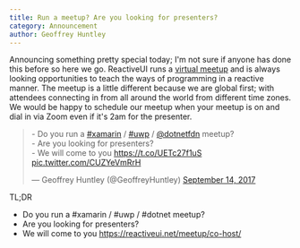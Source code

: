 ```yaml
---
title: Run a meetup? Are you looking for presenters?
category: Announcement
author: Geoffrey Huntley
---
```


Announcing something pretty special today; I'm not sure if anyone has done this before so here we go. ReactiveUI runs a <a href="https://reactiveui.net/meetup">virtual meetup</a> and is always looking opportunities to teach the ways of programming in a reactive manner. The meetup is a little different because we are global first; with attendees connecting in from all around the world from different time zones. We would be happy to schedule our meetup when your meetup is on and dial in via Zoom even if it's 2am for the presenter.

<blockquote class="twitter-tweet" data-lang="en"><p lang="en" dir="ltr">- Do you run a <a href="https://twitter.com/hashtag/xamarin?src=hash">#xamarin</a> / <a href="https://twitter.com/hashtag/uwp?src=hash">#uwp</a> / <a href="https://twitter.com/dotnetfdn">@dotnetfdn</a> meetup?<br>- Are you looking for presenters? <br>- We will come to you <a href="https://t.co/UETc27f1uS">https://t.co/UETc27f1uS</a> <a href="https://t.co/CUZYeVmRrH">pic.twitter.com/CUZYeVmRrH</a></p>&mdash; Geoffrey Huntley (@GeoffreyHuntley) <a href="https://twitter.com/GeoffreyHuntley/status/908225826277097472">September 14, 2017</a></blockquote>
<script async src="//platform.twitter.com/widgets.js" charset="utf-8"></script>

TL;DR

- Do you run a #xamarin / #uwp / #dotnet meetup?
- Are you looking for presenters? 
- We will come to you https://reactiveui.net/meetup/co-host/ 

